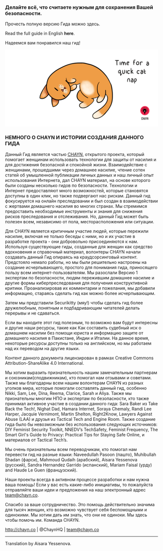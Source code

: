 ### Делайте всё, что считаете нужным для сохранения Вашей безопасности.

Прочесть полную версию Гида можно здесь.

Read the full guide in English **here**.

Надеемся вам понравился наш гид!  


![](assets/Cat-nap--medium.gif)

### НЕМНОГО О CHAYN И ИСТОРИИ СОЗДАНИЯ ДАННОГО ГИДА

Данный Гид является частью  [CHAYN](http://chayn.co/), открытого проекта, который помогает женщинам использовать технологии для защиты от насилия и для достижения безопасной и спокойной жизни.  Взаимодействие с женщинами, прошедшими через домашнее насилие, чтение сотен статей об умышленной публикации личных данных и наш личный опыт использования Интернета, дал CHAYN  материал, на основе которого были созданы несколько гидов по безопасности. Технологии и Интернет предоставляют много возможностей, которые становятся доступны в один клик, но также подвергают нас рискам. Данный гид фокусируется на онлайн преследовании и был создан в взаимодействии с жертвами домашнего насилия во многих странах. Мы стремимся предоставить необходимые инструменты и знания для снижения рисков преследования и отслеживания. Но, данный Гид может быть полезен всем, независимо от пола, месторасположения или ситуации.

Для CHAYN является критичным участие людей, которые пережили насилие, включая не только беседы с ними, но и их участие в разработке проекта - они добровольно присоединяются к нам. Используя существующие гиды, созданные для женщин как средство вдохновения и справочный материал, волонтеры CHAYN начали создавать данный Гид опираясь на краудсорсинговый контент. Предстояло немало работы, но мы были решительно настроены на создание исчерпывающего, простого для понимания гида, приносящего пользу всем интернет-пользователям. Мы разослали Версию 1 экспертам по безопасности, людям пережившим домашнее насилие и другие формы киберпреследования для получения конструктивной критики. Проанализировав их комментарии и пожелания, мы добавили информацию, стараясь сделать гид как можно более исчерпывающим. 

Затем мы представили Securikitty (мяу!) чтобы сделать гид более дружелюбным, понятным и подбадривающим читателей делать перерывы и не сдаваться.

Если вы находите этот гид полезным, то возможно вам будут интересны и другие наши ресурсы, такие как Как составить судебный иск о домашнем насилии без помощи юриста и информацию защите от домашнего насилия в Пакистане, Индии и Италии. На данное время, некоторые ресурсы доступны только на английском, но мы работаем над их переводом на другие языки. 

Контент данного документа лицензирован в рамках Creative Commons Attribution-ShareAlike 4.0 International. 

Мы хотим выразить признательность нашим замечательным партнерам и союзникам(сподвижникам), кто помогал нам отзывами и советами. Также мы благодарны всем нашим волонтерам  CHAYN из разных уголков мира, которые помогали составлять данный гид, особенно Nikki, Sam, Lee, Dina, Reema, Clarice, Sarah и Aliya.  Также мы признательны многим НПО и экспертам по безопасности, кто также принимал активное участие в создании данного гида: Sara Baker из Take Back the Tech!, Nighat Dad, Hamara Internet, Soraya Chemaly, Randi Lee Harper, Jacquie Vernimont, Martin Shelton, Right2Know, Lawyers Against Abuse (LAA) и друзья из Tactical Tech and Engine Room. Также создание гида было бы невозможным без использования следующих источников: DIY Feminist Security Toolkit, NNEDV’s TechSafety, Feminist Frequency, The Smart Girl's Guide to Privacy: Practical Tips for Staying Safe Online, и материалов от Tactical Tech’s.

Мы очень признательны всем переводчикам, кто помогал нам перевести гид на разные языки: Naveedullah Pasoon (пашто), Muhibullah Shadan (фарси), Mahmoud Qudaih (арабский), Aisara Yessenova (русский), Sandra Hernandez Garrido (испанский), Mariam Faisal (урду) and Haude Le Guen (французский). 

Наши проекты всегда в активном процессе разработки и нам нужна ваша помощь! Если у вас есть какие-либо инициативы, то пожалуйста отправляйте ваши идеи и предложения на наш электронный адрес team@chayn.co.

Спасибо за ваше сотрудничество. Это помощь действительно значима для тысяч женщин, кто возможно чувствует себя беспомощными и одинокими. Мы хотим дать им знать, что они не одиноки. Мы здесь чтобы помочь им. 
Команда CHAYN.

http://chayn.co | @ChaynHQ | team@chayn.co 

---

Translation by Aisara Yessenova.

